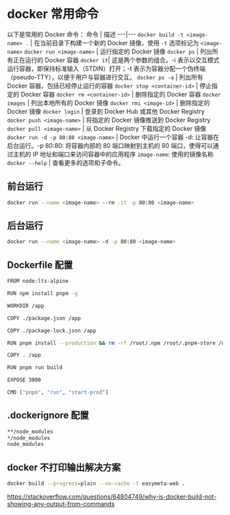 # docker 常用命令

以下是常用的 Docker 命令：
命令 | 描述
---|---
`docker build -t <image-name> .` | 在当前目录下构建一个新的 Docker 镜像，使用 `-t` 选项标记为 `<image-name>`
`docker run <image-name>` | 运行指定的 Docker 镜像
`docker ps` | 列出所有正在运行的 Docker 容器
`docker it`| 这是两个参数的组合。-i 表示以交互模式运行容器，即保持标准输入（STDIN）打开；-t 表示为容器分配一个伪终端（pseudo-TTY），以便于用户与容器进行交互。
`docker ps -a` | 列出所有 Docker 容器，包括已经停止运行的容器
`docker stop <container-id>` | 停止指定的 Docker 容器
`docker rm <container-id>` | 删除指定的 Docker 容器
`docker images` | 列出本地所有的 Docker 镜像
`docker rmi <image-id>` | 删除指定的 Docker 镜像
`docker login` | 登录到 Docker Hub 或其他 Docker Registry
`docker push <image-name>` | 将指定的 Docker 镜像推送到 Docker Registry
`docker pull <image-name>` | 从 Docker Registry 下载指定的 Docker 镜像
`docker run -d -p 80:80 <image-name>` | Docker 中运行一个容器 -d: 让容器在后台运行。-p 80:80: 将容器内部的 80 端口映射到主机的 80 端口，使得可以通过主机的 IP 地址和端口来访问容器中的应用程序 `image-name`: 使用的镜像名称
`docker --help` | 查看更多的选项和子命令。

## 前台运行

```sh
docker run --name <image-name> --rm -it -p 80:80 <image-name>
```

## 后台运行

```sh
docker run --name <image-name> -d -p 80:80 <image-name>
```

## Dockerfile 配置

```sh
FROM node:lts-alpine

RUN npm install pnpm -g

WORKDIR /app

COPY ./package.json /app

COPY ./package-lock.json /app

RUN pnpm install --production && rm -rf /root/.npm /root/.pnpm-store /usr/local/share/.cache /tmp/*

COPY . /app

RUN pnpm run build

EXPOSE 3000

CMD ["pnpm", "run", "start-prod"]

```

## .dockerignore 配置

```sh
**/node_modules
*/node_modules
node_modules
```

## docker 不打印输出解决方案

```sh
docker build --progress=plain --no-cache -t easymeta-web .
```

<https://stackoverflow.com/questions/64804749/why-is-docker-build-not-showing-any-output-from-commands>
